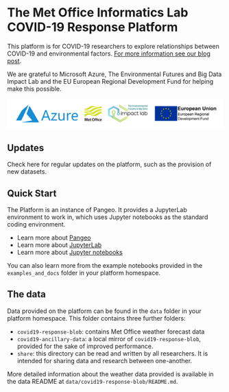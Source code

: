 # The Met Office Informatics Lab COVID-19 Response Platform

This platform is for COVID-19 researchers to explore relationships between COVID-19 and environmental factors. [For more information see our blog post](https://medium.com/informatics-lab/met-office-and-partners-offer-data-and-platform-for-covid-19-researchers-83848ac55f5f).

We are grateful to Microsoft Azure, The Environmental Futures and Big Data Impact Lab and the EU European Regional Development Fund for helping make this possible.

![Sponsors](examples/sponsors.png)

## Updates

Check here for regular updates on the platform, such as the provision of new datasets. 


## Quick Start

The Platform is an instance of Pangeo. It provides a JupyterLab environment to work in, which uses Jupyter notebooks as the standard coding environment.

* Learn more about [Pangeo](http://pangeo.io)
* Learn more about [JupyterLab](https://jupyterlab.readthedocs.io/en/stable)
* Learn more about [Jupyter notebooks](https://jupyterlab.readthedocs.io/en/stable/user/notebook.html)

You can also learn more from the example notebooks provided in the `examples_and_docs` folder in your platform homespace.


## The data

Data provided on the platform can be found in the `data` folder in your platform homespace. This folder contains three further folders:

* `covid19-response-blob`: contains Met Office weather forecast data
* `covid19-ancillary-data`: a local mirror of `covid19-response-blob`, provided for the sake of improved performance.
* `share`: this directory can be read and written by all researchers. It is intended for sharing data and research between one-another.

More detailed information about the weather data provided is available in the data README at `data/covid19-response-blob/README.md`.